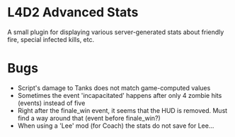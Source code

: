 L4D2 Advanced Stats
===================

A small plugin for displaying various server-generated stats about friendly fire, special infected kills, etc. 

# Bugs

* Script's damage to Tanks does not match game-computed values
* Sometimes the event 'incapacitated' happens after only 4 zombie hits (events) instead of five
* Right after the finale_win event, it seems that the HUD is removed. Must find a way around that (event before finale_win?)
* When using a 'Lee' mod (for Coach) the stats do not save for Lee...